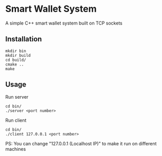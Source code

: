 # Smart Wallet System
A simple C++ smart wallet system built on TCP sockets

## Installation

```
mkdir bin
mkdir build
cd build/
cmake ..
make
```

## Usage


Run server
```
cd bin/
./server <port number>
```

Run client 
```
cd bin/
./client 127.0.0.1 <port number>
```

PS:
You can change "127.0.0.1 (Localhost IP)" to make it run on different machines
